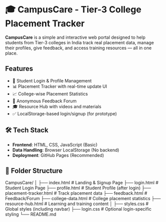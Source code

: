 # 🎓 CampusCare - Tier-3 College Placement Tracker

**CampusCare** is a simple and interactive web portal designed to help students from Tier-3 colleges in India track real placement data, manage their profiles, give feedback, and access training resources — all in one place.

##  Features

- 🔐 Student Login & Profile Management  
- 📊 Placement Tracker with real-time update UI  
- 📈 College-wise Placement Statistics  
- 💬 Anonymous Feedback Forum  
- 🎓 Resource Hub with videos and materials  
- ✅ LocalStorage-based login/signup (for prototype)

## 🛠️ Tech Stack

- **Frontend**: HTML, CSS, JavaScript (Basic)
- **Data Handling**: Browser LocalStorage (No backend)
- **Deployment**: GitHub Pages (Recommended)

## 📂 Folder Structure

CampusCare/
│
├── index.html # Landing & Signup Page
├── login.html # Student Login Page
├── profile.html # Student Profile (after login)
├── placement-tracker.html # Track placement data
├── feedback.html # Feedback/Forum
├── college-data.html # College placement statistics
├── resource-hub.html # Learning and training content
│
├── styles.css # Global styles (including navbar)
├── login.css # Optional login-specific styling
└── README.md



